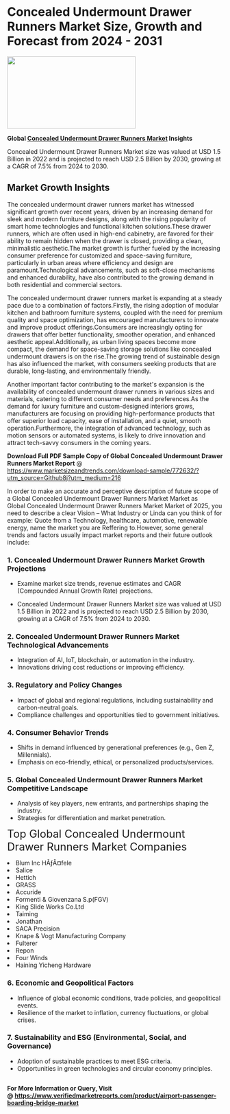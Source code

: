 <H1>Concealed Undermount Drawer Runners Market Size, Growth and Forecast from 2024 - 2031</H1><img class="aligncenter size-medium wp-image-584254" src="https://thirdeyenews.in/wp-content/uploads/2024/09/Global-Market-Research-300x168.jpeg" alt="" width="300" height="168" /><p><strong>Global&nbsp;<a href="https://www.marketsizeandtrends.com/download-sample/772632/?utm_source=Github8j?utm_medium=216">Concealed Undermount Drawer Runners Market</a> Insights</strong></p><p>Concealed Undermount Drawer Runners Market size was valued at USD 1.5 Billion in 2022 and is projected to reach USD 2.5 Billion by 2030, growing at a CAGR of 7.5% from 2024 to 2030.</p><p><h2>Market Growth Insights</h2> <p>The concealed undermount drawer runners market has witnessed significant growth over recent years, driven by an increasing demand for sleek and modern furniture designs, along with the rising popularity of smart home technologies and functional kitchen solutions.These drawer runners, which are often used in high-end cabinetry, are favored for their ability to remain hidden when the drawer is closed, providing a clean, minimalistic aesthetic.The market growth is further fueled by the increasing consumer preference for customized and space-saving furniture, particularly in urban areas where efficiency and design are paramount.Technological advancements, such as soft-close mechanisms and enhanced durability, have also contributed to the growing demand in both residential and commercial sectors.</p> <p>The concealed undermount drawer runners market is expanding at a steady pace due to a combination of factors.Firstly, the rising adoption of modular kitchen and bathroom furniture systems, coupled with the need for premium quality and space optimization, has encouraged manufacturers to innovate and improve product offerings.Consumers are increasingly opting for drawers that offer better functionality, smoother operation, and enhanced aesthetic appeal.Additionally, as urban living spaces become more compact, the demand for space-saving storage solutions like concealed undermount drawers is on the rise.The growing trend of sustainable design has also influenced the market, with consumers seeking products that are durable, long-lasting, and environmentally friendly.</p> <p>Another important factor contributing to the market's expansion is the availability of concealed undermount drawer runners in various sizes and materials, catering to different consumer needs and preferences.As the demand for luxury furniture and custom-designed interiors grows, manufacturers are focusing on providing high-performance products that offer superior load capacity, ease of installation, and a quiet, smooth operation.Furthermore, the integration of advanced technology, such as motion sensors or automated systems, is likely to drive innovation and attract tech-savvy consumers in the coming years.</p> <p><span class=""><strong>Download Full PDF Sample Copy of Global Concealed Undermount Drawer Runners Market Report</strong> @ <a href="https://www.marketsizeandtrends.com/download-sample/772632/?utm_source=Github8j?utm_medium=216" target="_blank">https://www.marketsizeandtrends.com/download-sample/772632/?utm_source=Github8j?utm_medium=216</a></span></p><p>In order to make an accurate and perceptive description of future scope of a Global&nbsp;Concealed Undermount Drawer Runners Market Market as Global&nbsp;Concealed Undermount Drawer Runners Market Market of 2025, you need to describe a clear Vision &ndash; What Industry or Linda can you think of for example: Quote from a Technology, healthcare, automotive, renewable energy, name the market you are Reffering to.However, some general trends and factors usually impact market reports and their future outlook include:</p><h3>1.&nbsp;<strong>Concealed Undermount Drawer Runners Market Growth Projections</strong></h3><ul><li>Examine market size trends, revenue estimates and CAGR (Compounded Annual Growth Rate) projections.</li><li><p>Concealed Undermount Drawer Runners Market size was valued at USD 1.5 Billion in 2022 and is projected to reach USD 2.5 Billion by 2030, growing at a CAGR of 7.5% from 2024 to 2030.</p></li></ul><h3>2.&nbsp;<strong>Concealed Undermount Drawer Runners Market Technological Advancements</strong></h3><ul><li>Integration of AI, IoT, blockchain, or automation in the industry.</li><li>Innovations driving cost reductions or improving efficiency.</li></ul><h3>3.&nbsp;<strong>Regulatory and Policy Changes</strong></h3><ul><li>Impact of global and regional regulations, including sustainability and carbon-neutral goals.</li><li>Compliance challenges and opportunities tied to government initiatives.</li></ul><h3>4.&nbsp;<strong>Consumer Behavior Trends</strong></h3><ul><li>Shifts in demand influenced by generational preferences (e.g., Gen Z, Millennials).</li><li>Emphasis on eco-friendly, ethical, or personalized products/services.</li></ul><h3>5.&nbsp;<strong>Global Concealed Undermount Drawer Runners Market Competitive Landscape</strong></h3><ul><li>Analysis of key players, new entrants, and partnerships shaping the industry.</li><li>Strategies for differentiation and market penetration.</li></ul><p data-pm-slice="1 1 []"><span style="color: inherit; font-family: inherit; font-size: 25px;">Top Global Concealed Undermount Drawer Runners Market Companies</span></p><div class="" data-test-id=""><p><li>Blum Inc HÃƒÂ¤fele</li><li> Salice</li><li> Hettich</li><li> GRASS</li><li> Accuride</li><li> Formenti & Giovenzana S.p(FGV)</li><li> King Slide Works Co.Ltd</li><li> Taiming</li><li> Jonathan</li><li> SACA Precision</li><li> Knape & Vogt Manufacturing Company</li><li> Fulterer</li><li> Repon</li><li> Four Winds</li><li> Haining Yicheng Hardware</li></p></div><h3>6.&nbsp;<strong>Economic and Geopolitical Factors</strong></h3><ul><li>Influence of global economic conditions, trade policies, and geopolitical events.</li><li>Resilience of the market to inflation, currency fluctuations, or global crises.</li></ul><h3>7.&nbsp;<strong>Sustainability and ESG (Environmental, Social, and Governance)</strong></h3><ul><li>Adoption of sustainable practices to meet ESG criteria.</li><li>Opportunities in green technologies and circular economy principles.</li></ul><h2><strong style="font-size: 14px;">For More Information or Query, Visit @&nbsp;</strong><a style="background-color: #ffffff; font-size: 14px;" href="https://www.marketsizeandtrends.com/report/concealed-undermount-drawer-runners-market/" target="_blank">https://www.verifiedmarketreports.com/product/airport-passenger-boarding-bridge-market</a></h2>